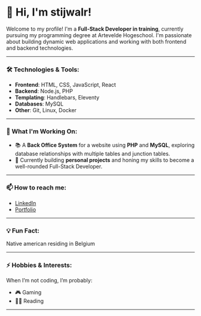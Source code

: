 # 👋 Hi, I'm stijwalr!

Welcome to my profile! I'm a **Full-Stack Developer in training**, currently pursuing my programming degree at Artevelde Hogeschool. I'm passionate about building dynamic web applications and working with both frontend and backend technologies. 

---

### 🛠 Technologies & Tools:

- **Frontend**: HTML, CSS, JavaScript, React
- **Backend**: Node.js, PHP
- **Templating**: Handlebars, Eleventy
- **Databases**: MySQL
- **Other**: Git, Linux, Docker

---

### 🌱 What I'm Working On:

- 📚 A **Back Office System** for a website using **PHP** and **MySQL**, exploring database relationships with multiple tables and junction tables.
- 🎯 Currently building **personal projects** and honing my skills to become a well-rounded Full-Stack Developer.

---

### 📫 How to reach me:

- [LinkedIn](https://www.linkedin.com/in/stijn-walravens-4263b618b/)
- [Portfolio ](https://portfolio-b4kh.onrender.com/)

---

### 💡 Fun Fact:

Native american residing in Belgium

---

### ⚡ Hobbies & Interests:

When I’m not coding, I’m probably:
- 🎮 Gaming
- 📖📖 Reading

---

